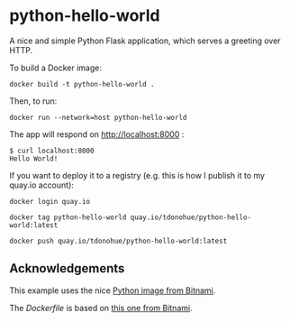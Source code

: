 # python-hello-world

A nice and simple Python Flask application, which serves a greeting over HTTP.

To build a Docker image:

    docker build -t python-hello-world .

Then, to run:

    docker run --network=host python-hello-world

The app will respond on <http://localhost:8000> :

    $ curl localhost:8000
    Hello World!

If you want to deploy it to a registry (e.g. this is how I publish it to my quay.io account):

    docker login quay.io

    docker tag python-hello-world quay.io/tdonohue/python-hello-world:latest

    docker push quay.io/tdonohue/python-hello-world:latest

## Acknowledgements

This example uses the nice [Python image from Bitnami][image].

The _Dockerfile_ is based on [this one from Bitnami][dockerfile].


[dockerfile]: https://github.com/bitnami/bitnami-docker-python/blob/master/example/Dockerfile
[image]: https://bitnami.com/stack/python/containers
